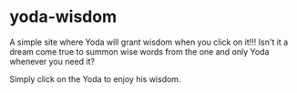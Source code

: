 # yoda-wisdom
A simple site where Yoda will grant wisdom when you click on it!!! Isn't it a dream come true to summon wise words from the one and only Yoda whenever you need it? 

Simply click on the Yoda to enjoy his wisdom.
